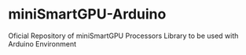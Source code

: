 # miniSmartGPU-Arduino
Oficial Repository of miniSmartGPU Processors Library to be used with Arduino Environment
